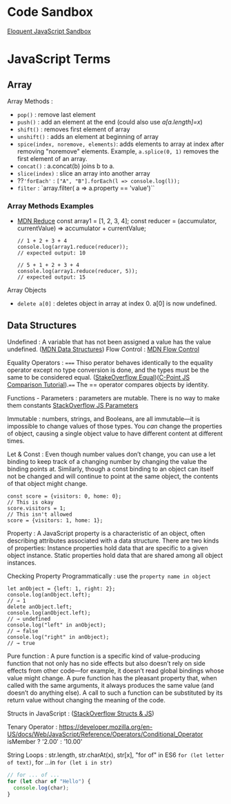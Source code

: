 


# Code Sandbox
[Eloquent JavaScript Sandbox](https://eloquentjavascript.net/code/)

# JavaScript Terms

## Array
Array Methods
:
- `pop()` : remove last element
- `push()` : add an element at the end (could also use *a[a.length]=x*)
- `shift()` : removes first element of array
- `unshift()` : adds an element at beginning of array
- `spice(index, noremove, elements)`: adds elements to array at index after removing "noremove" elements.  Example, `a.splice(0, 1)` removes the first element of an array.
- `concat()` : a.concat(b) joins b to a.
- `slice(index)` : slice an array into another array
- ??`'forEach'` : `["A", "B"].forEach(l => console.log(l));`
- `filter` : `array.filter( a => a.property == 'value')``

### Array Methods Examples
- [MDN Reduce](https://developer.mozilla.org/en-US/docs/Web/JavaScript/Reference/Global_Objects/Array/Reduce)
const array1 = [1, 2, 3, 4];
const reducer = (accumulator, currentValue) => accumulator + currentValue;

  ```JS
  // 1 + 2 + 3 + 4
  console.log(array1.reduce(reducer));
  // expected output: 10

  // 5 + 1 + 2 + 3 + 4
  console.log(array1.reduce(reducer, 5));
  // expected output: 15
  ```

Array Objects
- `delete a[0]` : deletes object in array at index 0.  a[0] is now undefined.

## Data Structures
Undefined
: A variable that has not been assigned a value has the value undefined. ([MDN Data Structures](https://developer.mozilla.org/en-US/docs/Web/JavaScript/Data_structures))
Flow Control
: [MDN Flow Control](https://developer.mozilla.org/en-US/docs/Web/JavaScript/Guide/Control_flow_and_error_handling)

Equality Operators
: `===` Thiso perator behaves identically to the equality operator except no type conversion is done, and the types must be the same to be considered equal.
([StakeOverflow Equal](https://stackoverflow.com/questions/359494/which-equals-operator-vs-should-be-used-in-javascript-comparisons))([C-Point JS Comparison Tutorial](https://www.c-point.com/javascript_tutorial/jsgrpComparison.htm)).`==` The == operator compares objects by identity.

Functions - Parameters
: parameters are mutable.  There is no way to make them constants [StackOverflow JS Parameters](https://stackoverflow.com/questions/30314457/how-to-make-function-parameter-constant-in-javascript)

Immutable
: numbers, strings, and Booleans, are all immutable—it
is impossible to change values of those types. You *can* change the properties of object, causing a single
object value to have different content at different times.

Let & Const
: Even though number values don’t change, you can
use a let binding to keep track of a changing number by changing the value
the binding points at. Similarly, though a const binding to an object can itself
not be changed and will continue to point at the same object, the contents of
that object might change.
```JS
const score = {visitors: 0, home: 0};
// This is okay
score.visitors = 1;
// This isn't allowed
score = {visitors: 1, home: 1};
```

Property
: A JavaScript property is a characteristic of an object, often describing attributes associated with a data structure.  There are two kinds of properties: Instance properties hold data that are specific to a given object instance. Static properties hold data that are shared among all object instances.

Checking Property Programmatically
: use the `property name in object`
```JS
let anObject = {left: 1, right: 2};
console.log(anObject.left);
// → 1
delete anObject.left;
console.log(anObject.left);
// → undefined
console.log("left" in anObject);
// → false
console.log("right" in anObject);
// → true
```

Pure function
: A pure function is a specific kind of value-producing function that not only has no side effects but also doesn’t rely on side effects from other code—for example, it doesn’t read global bindings whose value might change. A pure
function has the pleasant property that, when called with the same arguments, it always produces the same value (and doesn’t do anything else). A call to such a function can be substituted by its return value without changing the
meaning of the code.

Structs in JavaScript
: ([StackOverflow Structs & JS](https://stackoverflow.com/questions/502366/structs-in-javascript))

Tenary Operator
: https://developer.mozilla.org/en-US/docs/Web/JavaScript/Reference/Operators/Conditional_Operator   
isMember ? '$2.00' : '$10.00'

String Loops
: str.length, str.charAt(x), str[x], "for of" in ES6 `for (let letter of text)`,  for ...in `for (let i in str)`
```js
// for ... of ...
for (let char of "Hello") {
  console.log(char);
}
```
